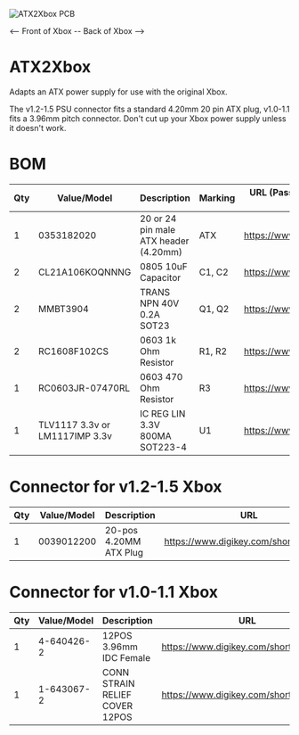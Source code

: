 ![ATX2Xbox PCB](https://github.com/wiredopposite/ATX2Xbox/blob/main/Pictures/atx2xbox.jpg?raw=true) 

<-- Front of Xbox -- Back of Xbox -->

# ATX2Xbox

Adapts an ATX power supply for use with the original Xbox.

The v1.2-1.5 PSU connector fits a standard 4.20mm 20 pin ATX plug, v1.0-1.1 fits a 3.96mm pitch connector. Don't cut up your Xbox power supply unless it doesn't work. 

# BOM
| Qty | Value/Model | Description | Marking | URL (Passive components provided as example) |
| --- | --- | --- | --- | --- |
| 1 | 0353182020 | 20 or 24 pin male ATX header (4.20mm) | ATX | https://www.digikey.com/short/zf9pj8mr |
| 2 | CL21A106KOQNNNG | 0805 10uF Capacitor | C1, C2 | https://www.digikey.com/short/w9059zhz |
| 2 | MMBT3904 | TRANS NPN 40V 0.2A SOT23 | Q1, Q2 | https://www.digikey.com/short/zz7rhz0t |
| 2 | RC1608F102CS | 0603 1k Ohm Resistor | R1, R2 | https://www.digikey.com/short/1vdfpvv4 |
| 1 | RC0603JR-07470RL | 0603 470 Ohm Resistor | R3 | https://www.digikey.com/short/fc9hb4hm |
| 1 | TLV1117 3.3v or LM1117IMP 3.3v | IC REG LIN 3.3V 800MA SOT223-4 | U1 | https://www.digikey.com/short/71td288c |

# Connector for v1.2-1.5 Xbox
| Qty | Value/Model | Description | URL |
| --- | --- | --- | --- |
| 1 | 0039012200 | 20-pos 4.20MM ATX Plug | https://www.digikey.com/short/9rhwrdtf |

# Connector for v1.0-1.1 Xbox
| Qty | Value/Model | Description | URL |
| --- | --- | --- | --- |
| 1 | 4-640426-2 | 12POS 3.96mm IDC Female | https://www.digikey.com/short/wjbrndfq |
| 1 | 1-643067-2 | CONN STRAIN RELIEF COVER 12POS | https://www.digikey.com/short/0tzvvf31 |
